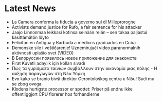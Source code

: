 # Latest News
-  La Camera conferma la fiducia a governo sul dl Milleproroghe
-  Activists demand justice for Rufo, a fair sentence for his attacker
-  Jaajo Linnonmaa leikkasi kotinsa seinään reiän – sen takaa paljastui käsittämätön löytö
-  Felicitan en Antigua y Barbuda a médicos graduados en Cuba
-  Demonske sile i veštičarenje! Uznemirujući video paranormalnih aktivnosti uplašio svet (VIDEO)
-  В Белоруссии появилось новое приложение для знакомств
-  Fırat Kuvetli adaylık için kolları sıvadı
-  Πώς τα γυρίσματα ταινιών συμβάλλουν στην οικονομία μιας πόλης - Η αύξηση παραγωγών στη Νέα Υόρκη
-  Evo kako se branio bivši direktor Gerontološkog centra u Nišu! Sudi mu se zbog ovoga
-  Klodens hurtigste processor er spottet: Priser på endnu ikke offentliggjort CPU florerer hos forhandlerne
